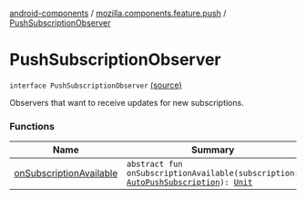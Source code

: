 [android-components](../../index.md) / [mozilla.components.feature.push](../index.md) / [PushSubscriptionObserver](./index.md)

# PushSubscriptionObserver

`interface PushSubscriptionObserver` [(source)](https://github.com/mozilla-mobile/android-components/blob/master/components/feature/push/src/main/java/mozilla/components/feature/push/AutoPushFeature.kt#L292)

Observers that want to receive updates for new subscriptions.

### Functions

| Name | Summary |
|---|---|
| [onSubscriptionAvailable](on-subscription-available.md) | `abstract fun onSubscriptionAvailable(subscription: `[`AutoPushSubscription`](../-auto-push-subscription/index.md)`): `[`Unit`](https://kotlinlang.org/api/latest/jvm/stdlib/kotlin/-unit/index.html) |
